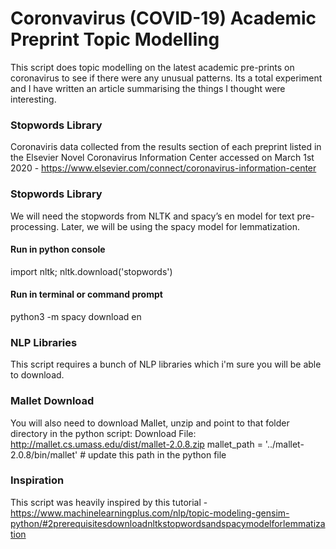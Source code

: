 # Coronvavirus (COVID-19) Academic Preprint Topic Modelling

This script does topic modelling on the latest academic pre-prints on coronavirus to see if there were any unusual patterns. Its a total experiment and I have written an article summarising the things I thought were interesting.


### Stopwords Library
Coronaviris data collected from the results section of each preprint listed in the Elsevier Novel Coronavirus Information Center accessed on March 1st 2020 - https://www.elsevier.com/connect/coronavirus-information-center

### Stopwords Library
We will need the stopwords from NLTK and spacy’s en model for text pre-processing. Later, we will be using the spacy model for lemmatization.

#### Run in python console
import nltk; nltk.download('stopwords')
#### Run in terminal or command prompt
python3 -m spacy download en

### NLP Libraries
This script requires a bunch of NLP libraries which i'm sure you will be able to download.

### Mallet Download
You will also need to download Mallet, unzip and point to that folder directory in the python script:
Download File: http://mallet.cs.umass.edu/dist/mallet-2.0.8.zip
mallet_path = '../mallet-2.0.8/bin/mallet' # update this path in the python file

### Inspiration
This script was heavily inspired by this tutorial - https://www.machinelearningplus.com/nlp/topic-modeling-gensim-python/#2prerequisitesdownloadnltkstopwordsandspacymodelforlemmatization